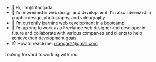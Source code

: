 - 👋 Hi, I’m @ritaogada
- 👀 I’m interested in web design and development. I'm also interested in graphic design, photography, and videography
- 🌱 I’m currently learning web development in a bootcamp.
- 💞️ I’m apiring to work as a Freelance web designer and developer in future and collaborate with various companies and clients to help achieve their development goals. 
- 📫 How to reach me: ritaogada@gmail.com

Looking forward to working with you
<!---
ritaogada/ritaogada is a ✨ special ✨ repository because its `README.md` (this file) appears on your GitHub profile.
You can click the Preview link to take a look at your changes.
--->

